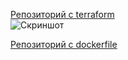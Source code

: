 [Репозиторий с terraform](https://github.com/IgorVityukhovsky/diploma-terraform)  
![Скриншот](https://i.ibb.co/Y39DxSL/Screenshot-2023-09-19-184811.png)  


[Репозиторий с dockerfile](https://github.com/IgorVityukhovsky/diploma-docker)
